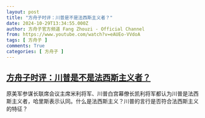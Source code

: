 ```yaml
---
layout: post
title: "方舟子时评：川普是不是法西斯主义者？"
date: 2024-10-29T13:34:55.000Z
author: 方舟子官方频道 Fang Zhouzi - Official Channel
from: https://www.youtube.com/watch?v=eAUEo-VVdoA
tags: [ 方舟子 ]
comments: True
categories: [ 方舟子 ]
---
```

<!--1730208895000-->
[方舟子时评：川普是不是法西斯主义者？](https://www.youtube.com/watch?v=eAUEo-VVdoA)
------

<div>
原美军参谋长联席会议主席米利将军、川普白宫幕僚长凯利将军都认为川普是法西斯主义者，哈里斯表示认同。什么是法西斯主义？川普的言行是否符合法西斯主义的特征？
</div>

